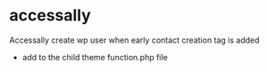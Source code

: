 # accessally
Accessally create wp user when early contact creation tag is added

- add to the child theme function.php file
